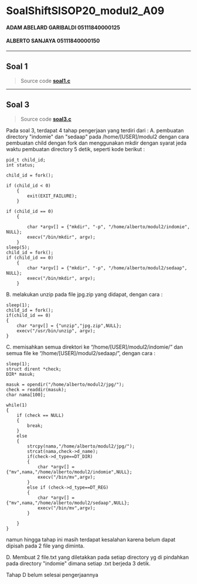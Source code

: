 # SoalShiftSISOP20_modul2_A09
#### ADAM ABELARD GARIBALDI 05111840000125
#### ALBERTO SANJAYA 05111840000150
---

## Soal 1 
 > Source code 
 > **[soal1.c](https://github.com/Alberto0150/SoalShiftSISOP20_modul2_A09/blob/master/soal1/soal1.c)**

---

## Soal 3
> Source code 
> **[soal3.c](https://github.com/Alberto0150/SoalShiftSISOP20_modul2_A09/blob/master/soal3/soal3.c)**

Pada soal 3, terdapat 4 tahap pengerjaan yang terdiri dari  :
A. pembuatan directory "indomie" dan "sedaap" pada /home/[USER]/modul2 dengan cara pembuatan child dengan fork dan menggunakan mkdir dengan syarat jeda waktu pembuatan directory 5 detik, seperti kode berikut :

```
pid_t child_id;
int status;

child_id = fork();

if (child_id < 0) 
	{
		exit(EXIT_FAILURE); 
	}

if (child_id == 0) 
	{

		char *argv[] = {"mkdir", "-p", "/home/alberto/modul2/indomie", NULL};
		execv("/bin/mkdir", argv);
	}
sleep(5);
child_id = fork();
if (child_id == 0) 
	{	
		char *argv[] = {"mkdir", "-p", "/home/alberto/modul2/sedaap", NULL};
		execv("/bin/mkdir", argv);
	}
```
B. melakukan unzip pada file jpg.zip yang didapat, dengan cara :

```
sleep(1);
child_id = fork();
if(child_id == 0)
{
	char *argv[] = {"unzip","jpg.zip",NULL};
	execv("/usr/bin/unzip", argv);
}
```
C. memisahkan semua direktori  ke “/home/[USER]/modul2/indomie/” dan semua file ke
“/home/[USER]/modul2/sedaap/”, dengan cara :

```
sleep(1);
struct dirent *check;
DIR* masuk;

masuk = opendir("/home/alberto/modul2/jpg/");
check = readdir(masuk);
char nama[100];

while(1)
{
	if (check == NULL)
	{
		break;
	}
	else
	{
		strcpy(nama,"/home/alberto/modul2/jpg/");
		strcat(nama,check->d_name);
		if(check->d_type==DT_DIR)
		{
			char *argv[] = {"mv",nama,"/home/alberto/modul2/indomie",NULL};
			execv("/bin/mv",argv);
		}
		else if (check->d_type==DT_REG)
		{
			char *argv[] = {"mv",nama,"/home/alberto/modul2/sedaap",NULL};
			execv("/bin/mv",argv);
		}

	}
}
```
namun hingga tahap ini masih terdapat kesalahan karena belum dapat dipisah pada 2 file yang diminta.

D. Membuat 2 file.txt yang diletakkan pada setiap directory yg di pindahkan pada directory "indomie" dimana setiap .txt berjeda 3 detik.

Tahap D belum selesai pengerjaannya
